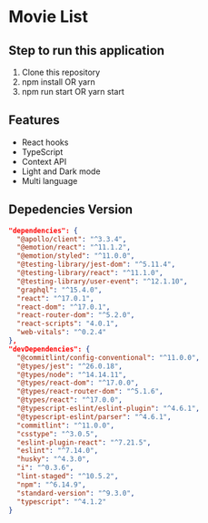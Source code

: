 # Movie List

## Step to run this application
1. Clone this repository
2. npm install OR yarn
3. npm run start OR yarn start

## Features
* React hooks
* TypeScript
* Context API
* Light and Dark mode
* Multi language


## Depedencies Version
```json
"dependencies": {
  "@apollo/client": "^3.3.4",
  "@emotion/react": "^11.1.2",
  "@emotion/styled": "^11.0.0",
  "@testing-library/jest-dom": "^5.11.4",
  "@testing-library/react": "^11.1.0",
  "@testing-library/user-event": "^12.1.10",
  "graphql": "^15.4.0",
  "react": "^17.0.1",
  "react-dom": "^17.0.1",
  "react-router-dom": "^5.2.0",
  "react-scripts": "4.0.1",
  "web-vitals": "^0.2.4"
},
"devDependencies": {
  "@commitlint/config-conventional": "^11.0.0",
  "@types/jest": "^26.0.18",
  "@types/node": "^14.14.11",
  "@types/react-dom": "^17.0.0",
  "@types/react-router-dom": "^5.1.6",
  "@types/react": "^17.0.0",
  "@typescript-eslint/eslint-plugin": "^4.6.1",
  "@typescript-eslint/parser": "^4.6.1",
  "commitlint": "^11.0.0",
  "csstype": "^3.0.5",
  "eslint-plugin-react": "^7.21.5",
  "eslint": "^7.14.0",
  "husky": "^4.3.0",
  "i": "^0.3.6",
  "lint-staged": "^10.5.2",
  "npm": "^6.14.9",
  "standard-version": "^9.3.0",
  "typescript": "^4.1.2"
}
```
